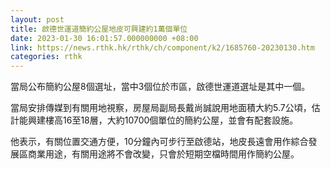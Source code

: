 ```yaml
---
layout: post
title: 啟德世運道簡約公屋地皮可興建約1萬個單位
date: 2023-01-30 16:01:57.000000000 +08:00
link: https://news.rthk.hk/rthk/ch/component/k2/1685760-20230130.htm
categories: rthk
---
```


當局公布簡約公屋8個選址，當中3個位於巿區，啟德世運道選址是其中一個。

當局安排傳媒到有關用地視察，房屋局副局長戴尚誠說用地面積大約5.7公頃，估計能興建樓高16至18層，大約10700個單位的簡約公屋，並會有配套設施。

他表示，有關位置交通方便，10分鐘內可步行至啟德站，地皮長遠會用作綜合發展區商業用途，有關用途將不會改變，只會於短期空檔時間用作簡約公屋。
